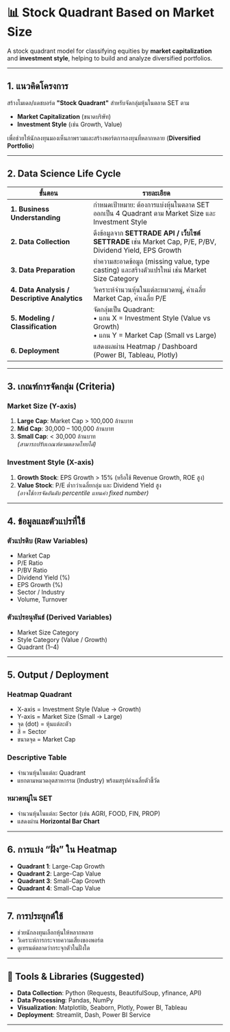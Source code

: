 # 📊 Stock Quadrant Based on Market Size

A stock quadrant model for classifying equities by **market capitalization** and **investment style**, helping to build and analyze diversified portfolios.

---

## 1. แนวคิดโครงการ
สร้างโมเดล/แดชบอร์ด **"Stock Quadrant"** สำหรับจัดกลุ่มหุ้นในตลาด SET ตาม  
- **Market Capitalization** (ขนาดบริษัท)  
- **Investment Style** (เช่น Growth, Value)  

เพื่อช่วยให้นักลงทุนมองเห็นภาพรวมและสร้างพอร์ตการลงทุนที่หลากหลาย (**Diversified Portfolio**)

---

## 2. Data Science Life Cycle
| ขั้นตอน | รายละเอียด |
|---------|-------------|
| **1. Business Understanding** | กำหนดเป้าหมาย: ต้องการแบ่งหุ้นในตลาด SET ออกเป็น 4 Quadrant ตาม Market Size และ Investment Style |
| **2. Data Collection** | ดึงข้อมูลจาก **SETTRADE API / เว็บไซต์ SETTRADE** เช่น Market Cap, P/E, P/BV, Dividend Yield, EPS Growth |
| **3. Data Preparation** | ทำความสะอาดข้อมูล (missing value, type casting) และสร้างตัวแปรใหม่ เช่น Market Size Category |
| **4. Data Analysis / Descriptive Analytics** | วิเคราะห์จำนวนหุ้นในแต่ละหมวดหมู่, ค่าเฉลี่ย Market Cap, ค่าเฉลี่ย P/E |
| **5. Modeling / Classification** | จัดกลุ่มเป็น Quadrant:<br>• แกน X = Investment Style (Value vs Growth)<br>• แกน Y = Market Cap (Small vs Large) |
| **6. Deployment** | แสดงผลผ่าน Heatmap / Dashboard (Power BI, Tableau, Plotly) |

---

## 3. เกณฑ์การจัดกลุ่ม (Criteria)

### **Market Size (Y-axis)**
1. **Large Cap**: Market Cap > 100,000 ล้านบาท  
2. **Mid Cap**: 30,000 – 100,000 ล้านบาท  
3. **Small Cap**: < 30,000 ล้านบาท  
*(สามารถปรับเกณฑ์ตามตลาดไทยได้)*

### **Investment Style (X-axis)**
1. **Growth Stock**: EPS Growth > 15% (หรือใช้ Revenue Growth, ROE สูง)  
2. **Value Stock**: P/E ต่ำกว่าเฉลี่ยกลุ่ม และ Dividend Yield สูง  
*(อาจใช้การจัดอันดับ percentile แทนค่า fixed number)*

---

## 4. ข้อมูลและตัวแปรที่ใช้

### **ตัวแปรดิบ (Raw Variables)**
- Market Cap
- P/E Ratio
- P/BV Ratio
- Dividend Yield (%)
- EPS Growth (%)
- Sector / Industry
- Volume, Turnover

### **ตัวแปรอนุพันธ์ (Derived Variables)**
- Market Size Category
- Style Category (Value / Growth)
- Quadrant (1–4)

---

## 5. Output / Deployment

### **Heatmap Quadrant**
- X-axis = Investment Style (Value → Growth)  
- Y-axis = Market Size (Small → Large)  
- จุด (dot) = หุ้นแต่ละตัว  
- สี = Sector  
- ขนาดจุด = Market Cap  

### **Descriptive Table**
- จำนวนหุ้นในแต่ละ Quadrant  
- แยกตามหมวดอุตสาหกรรม (Industry) พร้อมสรุปค่าเฉลี่ยตัวชี้วัด  

### **หมวดหมู่ใน SET**
- จำนวนหุ้นในแต่ละ Sector (เช่น AGRI, FOOD, FIN, PROP)  
- แสดงผ่าน **Horizontal Bar Chart**

---

## 6. การแบ่ง “ฝั่ง” ใน Heatmap
- **Quadrant 1**: Large-Cap Growth  
- **Quadrant 2**: Large-Cap Value  
- **Quadrant 3**: Small-Cap Growth  
- **Quadrant 4**: Small-Cap Value  

---

## 7. การประยุกต์ใช้
- ช่วยนักลงทุนเลือกหุ้นให้หลากหลาย  
- วิเคราะห์การกระจายความเสี่ยงของพอร์ต  
- ดูเทรนด์ตลาดว่ากระจุกตัวในฝั่งใด  

---

## 🚀 Tools & Libraries (Suggested)
- **Data Collection**: Python (Requests, BeautifulSoup, yfinance, API)
- **Data Processing**: Pandas, NumPy
- **Visualization**: Matplotlib, Seaborn, Plotly, Power BI, Tableau
- **Deployment**: Streamlit, Dash, Power BI Service

---



